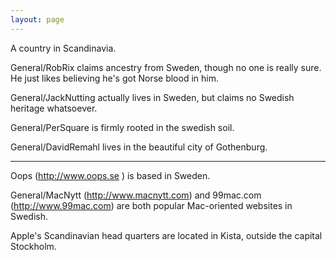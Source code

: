 ```yaml
---
layout: page
---
```


A country in Scandinavia.

General/RobRix claims ancestry from Sweden, though no one is really sure. He just likes believing he's got Norse blood in him.

General/JackNutting actually lives in Sweden, but claims no Swedish heritage whatsoever.

General/PerSquare is firmly rooted in the swedish soil.

General/DavidRemahl lives in the beautiful city of Gothenburg.

----

Oops (http://www.oops.se ) is based in Sweden.

General/MacNytt (http://www.macnytt.com) and 99mac.com (http://www.99mac.com) are both popular Mac-oriented websites in Swedish.

Apple's Scandinavian head quarters are located in Kista, outside the capital Stockholm.